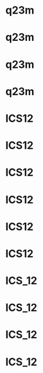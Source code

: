 # q23m
# q23m
# q23m
# q23m
# ICS12
# ICS12
# ICS12
# ICS12
# ICS12
# ICS12
# ICS_12
# ICS_12
# ICS_12
# ICS_12
